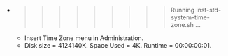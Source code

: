 * >>>>>>>>> Running inst-std-system-time-zone.sh ...
  * Insert Time Zone menu in Administration.
  * Disk size = 4124140K. Space Used = 4K. Runtime = 00:00:00:01.
